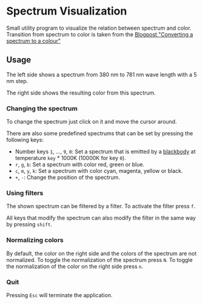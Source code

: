 # Spectrum Visualization
Small utility program to visualize the relation between spectrum and color.
Transition from spectrum to color is taken from the [Blogpost "Converting a spectrum to a colour"](https://scipython.com/blog/converting-a-spectrum-to-a-colour/)

## Usage
The left side shows a spectrum from 380 nm to 781 nm wave length with a 5 nm step.

The right side shows the resulting color from this spectrum.

### Changing the spectrum
To change the spectrum just click on it and move the cursor around.

There are also some predefined spectrums that can be set by pressing the following keys:
- Number keys `1`, ..., `9`, `0`: Set a spectrum that is emitted by a [blackbody](https://en.wikipedia.org/wiki/Black-body_radiation) at temperature `key` * 1000K (10000K for key `0`).
- `r`, `g`, `b`: Set a spectrum with color red, green or blue.
- `c`, `m`, `y`, `k`: Set a spectrum with color cyan, magenta, yellow or black.
- `+`, `-`: Change the position of the spectrum.

### Using filters
The shown spectrum can be filtered by a filter. To activate the filter press `f`.

All keys that modify the spectrum can also modify the filter in the same way by pressing `shift`.

### Normalizing colors
By default, the color on the right side and the colors of the spectrum are not normalized.
To toggle the normalization of the spectrum press `N`. To toggle the normalization of the color on the right side press `n`.

### Quit
Pressing `Esc` will terminate the application.
